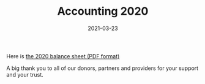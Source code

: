 ﻿---
title: Accounting 2020
date: 2021-03-23
draft: no
tags: [Accounting]
---

Here is [the 2020 balance sheet (PDF format)](/media/post/bilan_compta_2020/compta2020.en.pdf)


A big thank you to all of our donors, partners and providers for your support and your trust.

